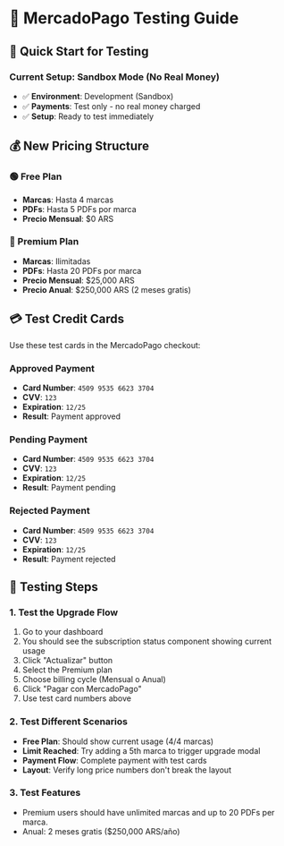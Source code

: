 # 🧪 MercadoPago Testing Guide

## 🚀 **Quick Start for Testing**

### **Current Setup: Sandbox Mode (No Real Money)**
- ✅ **Environment**: Development (Sandbox)
- ✅ **Payments**: Test only - no real money charged
- ✅ **Setup**: Ready to test immediately

## 💰 **New Pricing Structure**

### **🟢 Free Plan**
- **Marcas**: Hasta 4 marcas
- **PDFs**: Hasta 5 PDFs por marca
- **Precio Mensual**: $0 ARS

### **🔵 Premium Plan**
- **Marcas**: Ilimitadas
- **PDFs**: Hasta 20 PDFs por marca
- **Precio Mensual**: $25,000 ARS
- **Precio Anual**: $250,000 ARS (2 meses gratis)

## 💳 **Test Credit Cards**

Use these test cards in the MercadoPago checkout:

### **Approved Payment**
- **Card Number**: `4509 9535 6623 3704`
- **CVV**: `123`
- **Expiration**: `12/25`
- **Result**: Payment approved

### **Pending Payment**
- **Card Number**: `4509 9535 6623 3704`
- **CVV**: `123`
- **Expiration**: `12/25`
- **Result**: Payment pending

### **Rejected Payment**
- **Card Number**: `4509 9535 6623 3704`
- **CVV**: `123`
- **Expiration**: `12/25`
- **Result**: Payment rejected

## 🧪 **Testing Steps**

### **1. Test the Upgrade Flow**
1. Go to your dashboard
2. You should see the subscription status component showing current usage
3. Click "Actualizar" button
4. Select the Premium plan
5. Choose billing cycle (Mensual o Anual)
6. Click "Pagar con MercadoPago"
7. Use test card numbers above

### **2. Test Different Scenarios**
- **Free Plan**: Should show current usage (4/4 marcas)
- **Limit Reached**: Try adding a 5th marca to trigger upgrade modal
- **Payment Flow**: Complete payment with test cards
- **Layout**: Verify long price numbers don't break the layout

### **3. Test Features**
- Premium users should have unlimited marcas and up to 20 PDFs per marca.
- Anual: 2 meses gratis ($250,000 ARS/año) 